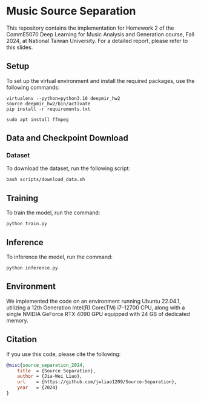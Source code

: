 # Music Source Separation

This repository contains the implementation for Homework 2 of the CommE5070 Deep Learning for Music Analysis and Generation course, Fall 2024, at National Taiwan University. For a detailed report, please refer to this slides.


## Setup
To set up the virtual environment and install the required packages, use the following commands:
```
virtualenv --python=python3.10 deepmir_hw2
source deepmir_hw2/bin/activate
pip install -r requirements.txt
```

```
sudo apt install ffmpeg
```


## Data and Checkpoint Download

### Dataset
To download the dataset, run the following script:
```
bash scripts/download_data.sh
```

## Training
To train the model, run the command:
```
python train.py
```

## Inference
To inference the model, run the command:
```
python inference.py
```


## Environment
We implemented the code on an environment running Ubuntu 22.04.1, utilizing a 12th Generation Intel(R) Core(TM) i7-12700 CPU, along with a single NVIDIA GeForce RTX 4090 GPU equipped with 24 GB of dedicated memory.


## Citation
If you use this code, please cite the following:
```bibtex
@misc{source_separation_2024,
    title  = {Source Separation},
    author = {Jia-Wei Liao},
    url    = {https://github.com/jwliao1209/Source-Separation},
    year   = {2024}
}
```
